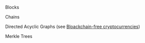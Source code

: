 Blocks

Chains

Directed Acyclic Graphs (see [Bloackchain-free cryptocurrencies](http://cryptowiki.net/index.php?title=Blockchain-free_cryptocurrencies))

Merkle Trees
